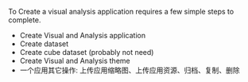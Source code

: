 To Create a visual analysis application requires a few simple steps to complete.

* Create Visual and Analysis application
* Create dataset
* Create cube dataset \(probably not need\)
* Create Visual and Analysis theme
* 一个应用其它操作: 上传应用缩略图、上传应用资源、归档、复制、删除




